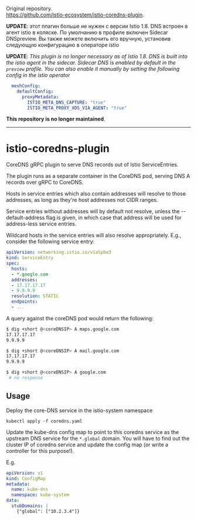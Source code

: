 Original repository.    
https://github.com/istio-ecosystem/istio-coredns-plugin.     

**UPDATE**:  этот плагин больше не нужен с версии Istio 1.8. DNS встроен в агент istio в коляске. По умолчанию в профиле включен Sidecar DNSpreview. Вы также можете включить его вручную, установив следующую конфигурацию в операторе istio


**UPDATE**: _This plugin is no longer necessary as of Istio 1.8. DNS is built into the istio agent in the sidecar. Sidecar DNS is enabled by default in the `preview` profile. You can also enable it manually by setting the following config in the istio operator_
```yaml
  meshConfig:
    defaultConfig:
      proxyMetadata:
        ISTIO_META_DNS_CAPTURE: "true"
        ISTIO_META_PROXY_XDS_VIA_AGENT: "true"
```

**This repository is no longer maintained**.

---

# istio-coredns-plugin

CoreDNS gRPC plugin to serve DNS records out of Istio ServiceEntries.

The plugin runs as a separate container in the CoreDNS pod, serving DNS A
records over gRPC to CoreDNS.

Hosts in service entries which also contain addresses will resolve to those
addresses, as long as they're host addresses not CIDR ranges.

Service entries without addresses will by default not resolve, unless the
--default-address flag is given, in which case that address will be used
for address-less service entries.

Wildcard hosts in the service entries will also resolve appropriately.
E.g., consider the following service entry:

```yaml
apiVersion: networking.istio.io/v1alpha3
kind: ServiceEntry
spec:
  hosts:
  - *.google.com
  addresses:
  - 17.17.17.17
  - 9.9.9.9
  resolution: STATIC
  endpoints:
  - ...
```

A query against the coreDNS pod would return the following:

```bash
$ dig +short @<coreDNSIP> A maps.google.com
17.17.17.17
9.9.9.9

$ dig +short @<coreDNSIP> A mail.google.com
17.17.17.17
9.9.9.9

$ dig +short @<coreDNSIP> A google.com
 # no response
```

## Usage

Deploy the core-DNS service in the istio-system namespace

```
kubectl apply -f coredns.yaml
```

Update the kube-dns config map to point to this coredns service as the
upstream DNS service for the `*.global` domain. You will have to find out
the cluster IP of coredns service and update the config map (or write a
controller for this purpose!).

E.g.

```yaml
apiVersion: v1
kind: ConfigMap
metadata:
  name: kube-dns
  namespace: kube-system
data:
  stubDomains: |
    {"global": ["10.2.3.4"]}
```
